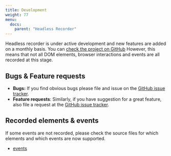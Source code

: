 ```yaml
---
title: Development
weight: 77
menu:
  docs:
    parent: "Headless Recorder"
---
```


Headless recorder is under active development and new features are added on a monthly basis. You can [check the project on GitHub](https://github.com/checkly/headless-recorder)
However, this means that not all DOM elements, browser interactions and events are all recorded at this stage.

## Bugs & Feature requests

- **Bugs:** If you find obvious bugs please file and issue on the [GitHub issue tracker](https://github.com/checkly/headless-recorder/issues).  
- **Feature requests**: Similarly, if you have suggestion for a great feature, also file a request at the [GitHub issue tracker](https://github.com/checkly/headless-recorder/issues).

## Recorded elements & events

If some events are not recorded, please check the source files for which elements and which events are now supported.

- [events](https://github.com/checkly/headless-recorder/blob/master/src/modules/code-generator/constants.js)
